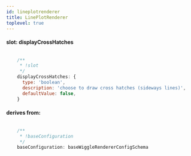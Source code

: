 ```yaml
---
id: lineplotrenderer
title: LinePlotRenderer
toplevel: true
---
```


#### slot: displayCrossHatches
```js

    /**
     * !slot
     */
    displayCrossHatches: {
      type: 'boolean',
      description: 'choose to draw cross hatches (sideways lines)',
      defaultValue: false,
    }
```
#### derives from: 
```js

    /**
     * !baseConfiguration
     */
    baseConfiguration: baseWiggleRendererConfigSchema
```
